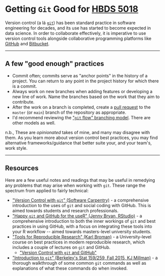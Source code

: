 # Getting `Git` Good for [HBDS 5018](https://phs.weill.cornell.edu/graduate-education-clinical-training/course-catalog/data-science-i-r-and-python)

Version control (a lá [`git`](https://git-scm.com/)) has been standard practice
in software engineering for decades, and its use has started to become expected
in data science. In order to collaborate effectively, it is imperative to use
version control tools alongside collaborative programming platforms like
[GitHub](https://github.com) and [Bitbucket](https://bitbucket.org).

---

## A few "good enough" practices

* Commit often; commits serve as "anchor points" in the history of a project.
  You can return to any point in the project history for which there is
  a commit.
* Always work on new branches when adding features or developing a new line of
  work. Name the branches based on the work that they aim to contribute.
* After the work on a branch is completed, create a [pull
  request](https://help.github.com/articles/about-pull-requests/) to the
  `master` (or `main`) branch of the repository as appropriate.
* I'd recommend reviewing the ["`git` flow" branching
  model](http://nvie.com/posts/a-successful-git-branching-model/). There are
  other models as well.

n.b., These are _opinionated_ takes of mine, and many may disagree with them. As
you learn more about version control best practices, you may find alternative
frameworks/guidance that better suite your, and your team's, work style.

---

## Resources

Here are a few useful notes and readings that may be useful in remedying any
problems that may arise when working with `git`. These range the spectrum from
applied to fairly technical:

* ["Version Control with `git`" (Software
    Carpentry)](https://swcarpentry.github.io/git-novice/) - a comprehensive
    introduction to the uses of `git` and social coding with GitHub. This is
    aimed towards students and research professionals.
* ["Happy `git` and GitHub for the useR" (Jenny Bryan,
    RStudio)](http://happygitwithr.com/) - a comprehensive introduction to both
    the inner workings of `git` and best practices in using GitHub, with a focus
    on integrating these tools into your R workflow -- aimed towards
    masters-level university students.
* ["Tools for Reproducible Research" (Karl
    Broman)](http://kbroman.org/Tools4RR/) - a University-level course on best
    practices in modern reproducible research, which includes a couple of
    lectures on `git` and GitHub.
    * ["Version Control with `git` and
        GitHub"](http://kbroman.org/Tools4RR/assets/lectures/04_git.pdf)
* ["Introduction to `git`" (Berkeley's Stat 159/259, Fall 2015, KJ
    Millman)](http://www.jarrodmillman.com/rcsds/standard/git-intro.html) - a
    thorough walkthrough of some common `git` commands as well as explanations
    of what these commands do when invoked.
